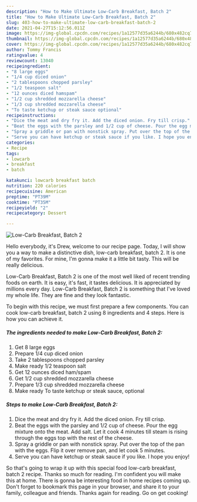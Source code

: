 ```yaml
---
description: "How to Make Ultimate Low-Carb Breakfast, Batch 2"
title: "How to Make Ultimate Low-Carb Breakfast, Batch 2"
slug: 403-how-to-make-ultimate-low-carb-breakfast-batch-2
date: 2021-04-27T15:12:56.011Z
image: https://img-global.cpcdn.com/recipes/1a12577d35a6244b/680x482cq70/low-carb-breakfast-batch-2-recipe-main-photo.jpg
thumbnail: https://img-global.cpcdn.com/recipes/1a12577d35a6244b/680x482cq70/low-carb-breakfast-batch-2-recipe-main-photo.jpg
cover: https://img-global.cpcdn.com/recipes/1a12577d35a6244b/680x482cq70/low-carb-breakfast-batch-2-recipe-main-photo.jpg
author: Tommy Francis
ratingvalue: 4
reviewcount: 13040
recipeingredient:
- "8 large eggs"
- "1/4 cup diced onion"
- "2 tablespoons chopped parsley"
- "1/2 teaspoon salt"
- "12 ounces diced hamspam"
- "1/2 cup shredded mozzarella cheese"
- "1/3 cup shredded mozzarella cheese"
- "To taste ketchup or steak sauce optional"
recipeinstructions:
- "Dice the meat and dry fry it. Add the diced onion. Fry till crisp."
- "Beat the eggs with the parsley and 1/2 cup of cheese. Pour the egg mixture onto the meat. Add salt. Let it cook 4 minutes till steam is rising through the eggs top with the rest of the cheese."
- "Spray a griddle or pan with nonstick spray. Put over the top of the pan with the eggs. Flip it over remove pan, and let cook 5 minutes."
- "Serve you can have ketchup or steak sauce if you like. I hope you enjoy!"
categories:
- Recipe
tags:
- lowcarb
- breakfast
- batch

katakunci: lowcarb breakfast batch 
nutrition: 220 calories
recipecuisine: American
preptime: "PT39M"
cooktime: "PT35M"
recipeyield: "2"
recipecategory: Dessert

---
```



![Low-Carb Breakfast, Batch 2](https://img-global.cpcdn.com/recipes/1a12577d35a6244b/680x482cq70/low-carb-breakfast-batch-2-recipe-main-photo.jpg)

Hello everybody, it's Drew, welcome to our recipe page. Today, I will show you a way to make a distinctive dish, low-carb breakfast, batch 2. It is one of my favorites. For mine, I'm gonna make it a little bit tasty. This will be really delicious.



Low-Carb Breakfast, Batch 2 is one of the most well liked of recent trending foods on earth. It is easy, it's fast, it tastes delicious. It is appreciated by millions every day. Low-Carb Breakfast, Batch 2 is something that I've loved my whole life. They are fine and they look fantastic.


To begin with this recipe, we must first prepare a few components. You can cook low-carb breakfast, batch 2 using 8 ingredients and 4 steps. Here is how you can achieve it.

<!--inarticleads1-->

##### The ingredients needed to make Low-Carb Breakfast, Batch 2:

1. Get 8 large eggs
1. Prepare 1/4 cup diced onion
1. Take 2 tablespoons chopped parsley
1. Make ready 1/2 teaspoon salt
1. Get 12 ounces diced ham/spam
1. Get 1/2 cup shredded mozzarella cheese
1. Prepare 1/3 cup shredded mozzarella cheese
1. Make ready To taste ketchup or steak sauce, optional




<!--inarticleads2-->

##### Steps to make Low-Carb Breakfast, Batch 2:

1. Dice the meat and dry fry it. Add the diced onion. Fry till crisp.
1. Beat the eggs with the parsley and 1/2 cup of cheese. Pour the egg mixture onto the meat. Add salt. Let it cook 4 minutes till steam is rising through the eggs top with the rest of the cheese.
1. Spray a griddle or pan with nonstick spray. Put over the top of the pan with the eggs. Flip it over remove pan, and let cook 5 minutes.
1. Serve you can have ketchup or steak sauce if you like. I hope you enjoy!




So that's going to wrap it up with this special food low-carb breakfast, batch 2 recipe. Thanks so much for reading. I'm confident you will make this at home. There is gonna be interesting food in home recipes coming up. Don't forget to bookmark this page in your browser, and share it to your family, colleague and friends. Thanks again for reading. Go on get cooking!
